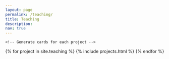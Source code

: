 ```yaml
---
layout: page
permalink: /teaching/
title: Teaching
description: 
nav: true
---
```


    <!-- Generate cards for each project -->
<div class="grid">
   {% for project in site.teaching  %}
      {% include projects.html %}
   {% endfor %}
 </div>